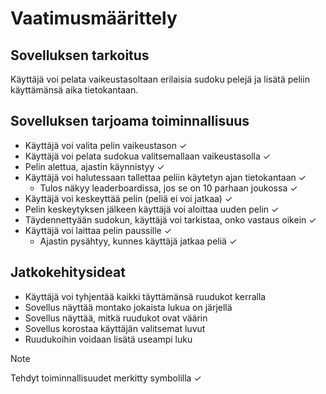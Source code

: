 # Vaatimusmäärittely

## Sovelluksen tarkoitus

Käyttäjä voi pelata vaikeustasoltaan erilaisia sudoku pelejä ja lisätä peliin käyttämänsä aika tietokantaan.

## Sovelluksen tarjoama toiminnallisuus

- Käyttäjä voi valita pelin vaikeustason &check;
- Käyttäjä voi pelata sudokua valitsemallaan vaikeustasolla &check;
- Pelin alettua, ajastin käynnistyy &check;
- Käyttäjä voi halutessaan tallettaa peliin käytetyn ajan tietokantaan &check;
    - Tulos näkyy leaderboardissa, jos se on 10 parhaan joukossa &check;
- Käyttäjä voi keskeyttää pelin (peliä ei voi jatkaa) &check;
- Pelin keskeytyksen jälkeen käyttäjä voi aloittaa uuden pelin &check;
- Täydennettyään sudokun, käyttäjä voi tarkistaa, onko vastaus oikein &check; 
- Käyttäjä voi laittaa pelin paussille &check;
    - Ajastin pysähtyy, kunnes käyttäjä jatkaa peliä &check;

## Jatkokehitysideat

- Käyttäjä voi tyhjentää kaikki täyttämänsä ruudukot kerralla
- Sovellus näyttää montako jokaista lukua on järjellä
- Sovellus näyttää, mitkä ruudukot ovat väärin
- Sovellus korostaa käyttäjän valitsemat luvut
- Ruudukoihin voidaan lisätä useampi luku

> [!NOTE]
> Tehdyt toiminnallisuudet merkitty symbolilla &check;

